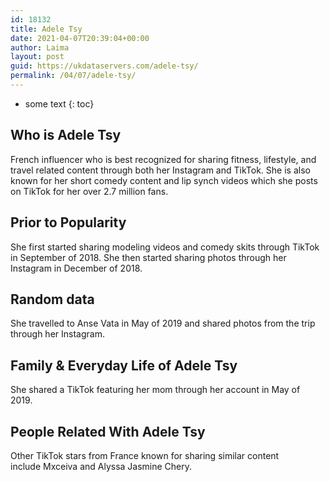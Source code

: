 ```yaml
---
id: 18132
title: Adele Tsy
date: 2021-04-07T20:39:04+00:00
author: Laima
layout: post
guid: https://ukdataservers.com/adele-tsy/
permalink: /04/07/adele-tsy/
---
```


* some text
{: toc}


## Who is Adele Tsy
                  
                  
                  
French influencer who is best recognized for sharing fitness, lifestyle, and travel related content through both her Instagram and TikTok. She is also known for her short comedy content and lip synch videos which she posts on TikTok for her over 2.7 million fans. 
                  
              
            
              
            
                
                
                
## Prior to Popularity
                  
                  
                  
She first started sharing modeling videos and comedy skits through TikTok in September of 2018. She then started sharing photos through her Instagram in December of 2018. 
                  
              
            
              
            
                
                
                
## Random data
                  
                  
                  
She travelled to Anse Vata in May of 2019 and shared photos from the trip through her Instagram. 
                  
              
            
              
            
                
                
                
## Family & Everyday Life of Adele Tsy
                  
                  
                  
She shared a TikTok featuring her mom through her account in May of 2019. 
                  
              
            
              
            
                
                
                
## People Related With Adele Tsy
                  
                  
                  
Other TikTok stars from France known for sharing similar content include Mxceiva and Alyssa Jasmine Chery. 
                  
              
            
              
            
                
              
            
              
              
            
            
              
            
          
          
          